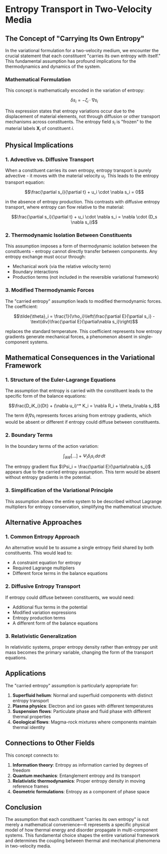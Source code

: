 # Entropy Transport in Two-Velocity Media

## The Concept of "Carrying Its Own Entropy"

In the variational formulation for a two-velocity medium, we encounter the crucial statement that each constituent "carries its own entropy with itself." This fundamental assumption has profound implications for the thermodynamics and dynamics of the system.

### Mathematical Formulation

This concept is mathematically encoded in the variation of entropy:

$$\delta s_i = -\zeta_i \cdot \nabla s_i$$

This expression states that entropy variations occur due to the displacement of material elements, not through diffusion or other transport mechanisms across constituents. The entropy field $s_i$ is "frozen" to the material labels $\mathbf{X}_i$ of constituent $i$.

## Physical Implications

### 1. Advective vs. Diffusive Transport

When a constituent carries its own entropy, entropy transport is purely advective - it moves with the material velocity $u_i$. This leads to the entropy transport equation:

$$\frac{\partial s_i}{\partial t} + u_i \cdot \nabla s_i = 0$$

in the absence of entropy production. This contrasts with diffusive entropy transport, where entropy can flow relative to the material:

$$\frac{\partial s_i}{\partial t} + u_i \cdot \nabla s_i = \nabla \cdot (D_s \nabla s_i)$$

### 2. Thermodynamic Isolation Between Constituents

This assumption imposes a form of thermodynamic isolation between the constituents - entropy cannot directly transfer between components. Any entropy exchange must occur through:

- Mechanical work (via the relative velocity term)
- Boundary interactions
- Production terms (not included in the reversible variational framework)

### 3. Modified Thermodynamic Forces

The "carried entropy" assumption leads to modified thermodynamic forces. The coefficient:

$$\tilde{\theta}_i = \frac{1}{\rho_i}\left(\frac{\partial E}{\partial s_i} - \text{div}\frac{\partial E}{\partial\nabla s_i}\right)$$

replaces the standard temperature. This coefficient represents how entropy gradients generate mechanical forces, a phenomenon absent in single-component systems.

## Mathematical Consequences in the Variational Framework

### 1. Structure of the Euler-Lagrange Equations

The assumption that entropy is carried with the constituent leads to the specific form of the balance equations:

$$\frac{D_iK_i}{Dt} + (\nabla u_i)^* K_i = \nabla R_i + \theta_i\nabla s_i$$

The term $\theta_i\nabla s_i$ represents forces arising from entropy gradients, which would be absent or different if entropy could diffuse between constituents.

### 2. Boundary Terms

In the boundary terms of the action variation:

$$\int_{\partial W} [...] + \Psi_i\delta_i s_i\,d\sigma\,dt$$

The entropy gradient flux $\Psi_i = \frac{\partial E}{\partial\nabla s_i}$ appears due to the carried entropy assumption. This term would be absent without entropy gradients in the potential.

### 3. Simplification of the Variational Principle

This assumption allows the entire system to be described without Lagrange multipliers for entropy conservation, simplifying the mathematical structure.

## Alternative Approaches

### 1. Common Entropy Approach

An alternative would be to assume a single entropy field shared by both constituents. This would lead to:
- A constraint equation for entropy
- Required Lagrange multipliers
- Different force terms in the balance equations

### 2. Diffusive Entropy Transport

If entropy could diffuse between constituents, we would need:
- Additional flux terms in the potential
- Modified variation expressions
- Entropy production terms
- A different form of the balance equations

### 3. Relativistic Generalization

In relativistic systems, proper entropy density rather than entropy per unit mass becomes the primary variable, changing the form of the transport equations.

## Applications

The "carried entropy" assumption is particularly appropriate for:

1. **Superfluid helium**: Normal and superfluid components with distinct entropy transport
2. **Plasma physics**: Electron and ion gases with different temperatures
3. **Suspension flows**: Particulate phase and fluid phase with different thermal properties
4. **Geological flows**: Magma-rock mixtures where components maintain thermal identity

## Connections to Other Fields

This concept connects to:

1. **Information theory**: Entropy as information carried by degrees of freedom
2. **Quantum mechanics**: Entanglement entropy and its transport
3. **Relativistic thermodynamics**: Proper entropy density in moving reference frames
4. **Geometric formulations**: Entropy as a component of phase space

## Conclusion

The assumption that each constituent "carries its own entropy" is not merely a mathematical convenience—it represents a specific physical model of how thermal energy and disorder propagate in multi-component systems. This fundamental choice shapes the entire variational framework and determines the coupling between thermal and mechanical phenomena in two-velocity media.
